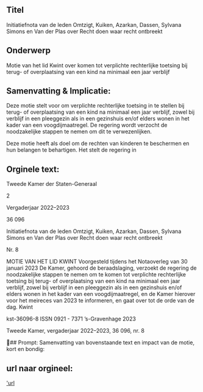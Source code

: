 ## Titel
Initiatiefnota van de leden Omtzigt, Kuiken, Azarkan, Dassen, Sylvana Simons en Van der Plas over Recht doen waar recht ontbreekt
## Onderwerp
Motie van het lid Kwint over komen tot verplichte rechterlijke toetsing bij terug- of overplaatsing van een kind na minimaal een jaar verblijf 
## Samenvatting & Implicatie:

Deze motie stelt voor om verplichte rechterlijke toetsing in te stellen bij terug- of overplaatsing van een kind na minimaal een jaar verblijf, zowel bij verblijf in een pleeggezin als in een gezinshuis en/of elders wonen in het kader van een voogdijmaatregel. De regering wordt verzocht de noodzakelijke stappen te nemen om dit te verwezenlijken.

Deze motie heeft als doel om de rechten van kinderen te beschermen en hun belangen te behartigen. Het stelt de regering in
## Orginele text:


Tweede Kamer der Staten-Generaal

2

Vergaderjaar 2022–2023

36 096

Initiatiefnota van de leden Omtzigt, Kuiken,
Azarkan, Dassen, Sylvana Simons en Van der
Plas over Recht doen waar recht ontbreekt

Nr. 8

MOTIE VAN HET LID KWINT
Voorgesteld tijdens het Notaoverleg van 30 januari 2023
De Kamer,
gehoord de beraadslaging,
verzoekt de regering de noodzakelijke stappen te nemen om te komen tot
verplichte rechterlijke toetsing bij terug- of overplaatsing van een kind na
minimaal een jaar verblijf, zowel bij verblijf in een pleeggezin als in een
gezinshuis en/of elders wonen in het kader van een voogdijmaatregel, en
de Kamer hierover voor het meireces van 2023 te informeren,
en gaat over tot de orde van de dag.
Kwint

kst-36096-8
ISSN 0921 - 7371
’s-Gravenhage 2023

Tweede Kamer, vergaderjaar 2022–2023, 36 096, nr. 8

## Prompt:
Samenvatting van bovenstaande text en impact van de motie, kort en bondig:

## url naar orgineel:
['url](https://gegevensmagazijn.tweedekamer.nl/OData/v4/2.0/Document(3a4fbd62-188b-4e83-bcf9-f3b4e10d1e5d)/resource)
